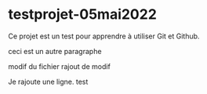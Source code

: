# testprojet-05mai2022

Ce projet est un test pour apprendre à utiliser Git et Github.

ceci est un autre paragraphe

modif du fichier
 rajout de modif

Je rajoute une ligne.
test
